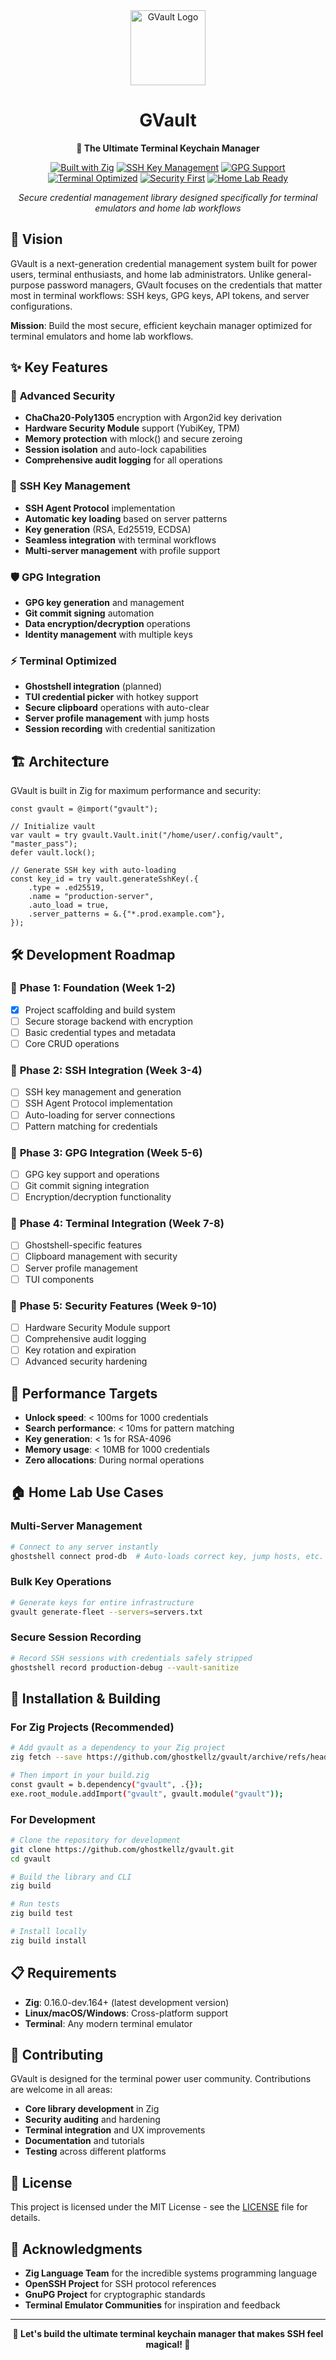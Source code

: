 <div align="center">
  <img src="assets/icons/gvault.png" alt="GVault Logo" width="120" height="120">

  # GVault

  **🔐 The Ultimate Terminal Keychain Manager**

  [![Built with Zig](https://img.shields.io/badge/Built%20with-Zig-F7A41D.svg?style=flat-square&logo=zig)](https://ziglang.org/)
  [![SSH Key Management](https://img.shields.io/badge/SSH-Key%20Management-4CAF50.svg?style=flat-square&logo=openssh)](https://www.openssh.com/)
  [![GPG Support](https://img.shields.io/badge/GPG-Encryption-2196F3.svg?style=flat-square&logo=gnupg)](https://gnupg.org/)
  [![Terminal Optimized](https://img.shields.io/badge/Terminal-Optimized-FF9800.svg?style=flat-square&logo=gnometerminal)](https://github.com)
  [![Security First](https://img.shields.io/badge/Security-First-E91E63.svg?style=flat-square&logo=keybase)](https://github.com)
  [![Home Lab Ready](https://img.shields.io/badge/Home%20Lab-Ready-9C27B0.svg?style=flat-square&logo=raspberrypi)](https://github.com)

  *Secure credential management library designed specifically for terminal emulators and home lab workflows*
</div>

## 🚀 Vision

GVault is a next-generation credential management system built for power users, terminal enthusiasts, and home lab administrators. Unlike general-purpose password managers, GVault focuses on the credentials that matter most in terminal workflows: SSH keys, GPG keys, API tokens, and server configurations.

**Mission**: Build the most secure, efficient keychain manager optimized for terminal emulators and home lab workflows.

## ✨ Key Features

### 🔐 **Advanced Security**
- **ChaCha20-Poly1305** encryption with Argon2id key derivation
- **Hardware Security Module** support (YubiKey, TPM)
- **Memory protection** with mlock() and secure zeroing
- **Session isolation** and auto-lock capabilities
- **Comprehensive audit logging** for all operations

### 🔑 **SSH Key Management**
- **SSH Agent Protocol** implementation
- **Automatic key loading** based on server patterns
- **Key generation** (RSA, Ed25519, ECDSA)
- **Seamless integration** with terminal workflows
- **Multi-server management** with profile support

### 🛡️ **GPG Integration**
- **GPG key generation** and management
- **Git commit signing** automation
- **Data encryption/decryption** operations
- **Identity management** with multiple keys

### ⚡ **Terminal Optimized**
- **Ghostshell integration** (planned)
- **TUI credential picker** with hotkey support
- **Secure clipboard** operations with auto-clear
- **Server profile management** with jump hosts
- **Session recording** with credential sanitization

## 🏗️ Architecture

GVault is built in Zig for maximum performance and security:

```zig
const gvault = @import("gvault");

// Initialize vault
var vault = try gvault.Vault.init("/home/user/.config/vault", "master_pass");
defer vault.lock();

// Generate SSH key with auto-loading
const key_id = try vault.generateSshKey(.{
    .type = .ed25519,
    .name = "production-server",
    .auto_load = true,
    .server_patterns = &.{"*.prod.example.com"},
});
```

## 🛠️ Development Roadmap

### 📅 **Phase 1: Foundation** (Week 1-2)
- [x] Project scaffolding and build system
- [ ] Secure storage backend with encryption
- [ ] Basic credential types and metadata
- [ ] Core CRUD operations

### 📅 **Phase 2: SSH Integration** (Week 3-4)
- [ ] SSH key management and generation
- [ ] SSH Agent Protocol implementation
- [ ] Auto-loading for server connections
- [ ] Pattern matching for credentials

### 📅 **Phase 3: GPG Integration** (Week 5-6)
- [ ] GPG key support and operations
- [ ] Git commit signing integration
- [ ] Encryption/decryption functionality

### 📅 **Phase 4: Terminal Integration** (Week 7-8)
- [ ] Ghostshell-specific features
- [ ] Clipboard management with security
- [ ] Server profile management
- [ ] TUI components

### 📅 **Phase 5: Security Features** (Week 9-10)
- [ ] Hardware Security Module support
- [ ] Comprehensive audit logging
- [ ] Key rotation and expiration
- [ ] Advanced security hardening

## 🎯 Performance Targets

- **Unlock speed**: < 100ms for 1000 credentials
- **Search performance**: < 10ms for pattern matching
- **Key generation**: < 1s for RSA-4096
- **Memory usage**: < 10MB for 1000 credentials
- **Zero allocations**: During normal operations

## 🏠 Home Lab Use Cases

### **Multi-Server Management**
```bash
# Connect to any server instantly
ghostshell connect prod-db  # Auto-loads correct key, jump hosts, etc.
```

### **Bulk Key Operations**
```bash
# Generate keys for entire infrastructure
gvault generate-fleet --servers=servers.txt
```

### **Secure Session Recording**
```bash
# Record SSH sessions with credentials safely stripped
ghostshell record production-debug --vault-sanitize
```

## 🔧 Installation & Building

### **For Zig Projects (Recommended)**
```bash
# Add gvault as a dependency to your Zig project
zig fetch --save https://github.com/ghostkellz/gvault/archive/refs/heads/main.tar.gz

# Then import in your build.zig
const gvault = b.dependency("gvault", .{});
exe.root_module.addImport("gvault", gvault.module("gvault"));
```

### **For Development**
```bash
# Clone the repository for development
git clone https://github.com/ghostkellz/gvault.git
cd gvault

# Build the library and CLI
zig build

# Run tests
zig build test

# Install locally
zig build install
```

## 📋 Requirements

- **Zig**: 0.16.0-dev.164+ (latest development version)
- **Linux/macOS/Windows**: Cross-platform support
- **Terminal**: Any modern terminal emulator

## 🤝 Contributing

GVault is designed for the terminal power user community. Contributions are welcome in all areas:

- **Core library development** in Zig
- **Security auditing** and hardening
- **Terminal integration** and UX improvements
- **Documentation** and tutorials
- **Testing** across different platforms

## 📄 License

This project is licensed under the MIT License - see the [LICENSE](LICENSE) file for details.

## 🙏 Acknowledgments

- **Zig Language Team** for the incredible systems programming language
- **OpenSSH Project** for SSH protocol references
- **GnuPG Project** for cryptographic standards
- **Terminal Emulator Communities** for inspiration and feedback

---

<div align="center">
  <strong>🔐 Let's build the ultimate terminal keychain manager that makes SSH feel magical! 🔐</strong>
</div>
